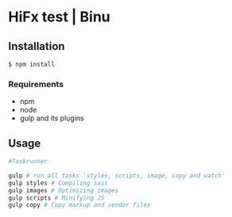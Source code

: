 # HiFx test | Binu

## Installation
`$ npm install`

### Requirements
* npm
* node
* gulp and its plugins

## Usage

```python
#Taskrunner

gulp # run all tasks 'styles, scripts, image, copy and watch'
gulp styles # Compiling sass
gulp images # Optimizing images
gulp scripts # Minifying JS
gulp copy # Copy markup and vendor files
```
